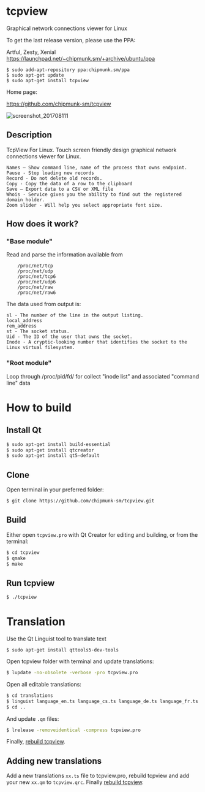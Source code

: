# tcpview

Graphical network connections viewer for Linux

To get the last release version, please use the PPA:

Artful, Zesty, Xenial  
https://launchpad.net/~chipmunk.sm/+archive/ubuntu/ppa


```
$ sudo add-apt-repository ppa:chipmunk.sm/ppa
$ sudo apt-get update
$ sudo apt-get install tcpview
```

Home page:

https://github.com/chipmunk-sm/tcpview

![screenshot_201708111](https://user-images.githubusercontent.com/29524958/29194415-231f2b9e-7e32-11e7-8c94-8eac6ea0bf98.png)


## Description
TcpView For Linux. Touch screen friendly design graphical network connections viewer for Linux.
```
Names – Show command line, name of the process that owns endpoint.
Pause - Stop loading new records
Record - Do not delete old records.
Copy - Copy the data of a row to the clipboard
Save – Export data to a CSV or XML file
Whois - Service gives you the ability to find out the registered domain holder.
Zoom slider - Will help you select appropriate font size.
```
## How does it work?
### "Base module" 
Read and parse the information available from 
```
    /proc/net/tcp
    /proc/net/udp
    /proc/net/tcp6
    /proc/net/udp6
    /proc/net/raw
    /proc/net/raw6
```
The data used from output is:
```
sl - The number of the line in the output listing.
local_address
rem_address
st - The socket status.
Uid - The ID of the user that owns the socket.
Inode - A cryptic-looking number that identifies the socket to the Linux virtual filesystem.
```

### "Root module"
Loop through  /proc/pid/fd/ for collect "inode list" and associated "command line" data

# How to build

## Install Qt

```sh
$ sudo apt-get install build-essential
$ sudo apt-get install qtcreator
$ sudo apt-get install qt5-default
```

## Clone
Open terminal in your preferred folder:

```sh
$ git clone https://github.com/chipmunk-sm/tcpview.git
```

## Build

Either open `tcpview.pro` with Qt Creator for editing and building, or from the terminal:

```sh
$ cd tcpview
$ qmake
$ make
```

## Run tcpview

```sh
$ ./tcpview
```

# Translation

Use the Qt Linguist tool to translate text

```
$ sudo apt-get install qttools5-dev-tools
```

Open tcpview folder with terminal and update translations:

```sh
$ lupdate -no-obsolete -verbose -pro tcpview.pro
```

Open all editable translations:

```sh
$ cd translations
$ linguist language_en.ts language_cs.ts language_de.ts language_fr.ts language_ja.ts language_pl.ts language_ru.ts language_sl.ts language_zh_CN.ts language_zh_TW.ts
$ cd ..
```

And update `.qm` files:

```sh
$ lrelease -removeidentical -compress tcpview.pro
```

Finally, [rebuild tcpview](#how-to-build).

## Adding new translations

Add a new translations `xx.ts` file to tcpview.pro, rebuild tcpview and add your new `xx.qm` to `tcpview.qrc`. Finally [rebuild tcpview](#how-to-build).
